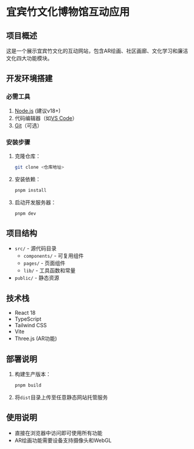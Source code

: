 # 宜宾竹文化博物馆互动应用

## 项目概述
这是一个展示宜宾竹文化的互动网站，包含AR绘画、社区画廊、文化学习和廉洁文化四大功能模块。

## 开发环境搭建

### 必需工具
1. [Node.js](https://nodejs.org/) (建议v18+)
2. 代码编辑器（如[VS Code](https://code.visualstudio.com/)）
3. [Git](https://git-scm.com/)（可选）

### 安装步骤
1. 克隆仓库：
   ```bash
   git clone <仓库地址>
   ```
2. 安装依赖：
   ```bash
   pnpm install
   ```
3. 启动开发服务器：
   ```bash
   pnpm dev
   ```

## 项目结构
- `src/` - 源代码目录
  - `components/` - 可复用组件
  - `pages/` - 页面组件
  - `lib/` - 工具函数和常量
- `public/` - 静态资源

## 技术栈
- React 18
- TypeScript
- Tailwind CSS
- Vite
- Three.js (AR功能)

## 部署说明
1. 构建生产版本：
   ```bash
   pnpm build
   ```
2. 将`dist`目录上传至任意静态网站托管服务

## 使用说明
- 直接在浏览器中访问即可使用所有功能
- AR绘画功能需要设备支持摄像头和WebGL
